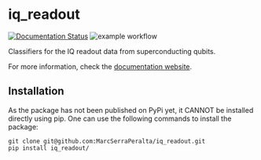 # iq_readout

[![Documentation Status](https://readthedocs.org/projects/iq-readout/badge/?version=latest)](https://iq-readout.readthedocs.io/en/latest/?badge=latest)
![example workflow](https://github.com/MarcSerraPeralta/iq_readout/actions/workflows/actions.yaml/badge.svg)

Classifiers for the IQ readout data from superconducting qubits.

For more information, check the [documentation website](https://iq-readout.readthedocs.io/en/latest/index.html).

## Installation

As the package has not been published on PyPi yet, it CANNOT be installed directly using pip. 
One can use the following commands to install the package:

```
git clone git@github.com:MarcSerraPeralta/iq_readout.git
pip install iq_readout/
```
